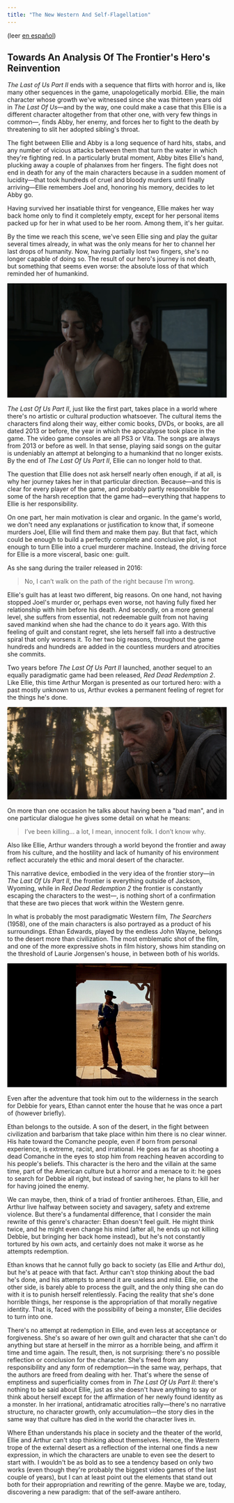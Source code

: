 ```yaml
---
title: "The New Western And Self-Flagellation"
---
```


(leer [en español](/el-nuevo-western-y-la-autoflagelacion))

## Towards An Analysis Of The Frontier's Hero's Reinvention

*The Last of Us Part II* ends with a sequence that flirts with horror and is, like many other sequences in the game, unapologetically morbid. Ellie, the main character whose growth we've witnessed since she was thirteen years old in *The Last Of Us*—and by the way, one could make a case that this Ellie is a different character altogether from that other one, with very few things in common—, finds Abby, her enemy, and forces her to fight to the death by threatening to slit her adopted sibling's throat.

The fight between Ellie and Abby is a long sequence of hard hits, stabs, and any number of vicious attacks between them that turn the water in which they're fighting red. In a particularly brutal moment, Abby bites Ellie's hand, plucking away a couple of phalanxes from her fingers. The fight does not end in death for any of the main characters because in a sudden moment of lucidity—that took hundreds of cruel and bloody murders until finally arriving—Ellie remembers Joel and, honoring his memory, decides to let Abby go.

Having survived her insatiable thirst for vengeance, Ellie makes her way back home only to find it completely empty, except for her personal items packed up for her in what used to be her room. Among them, it's her guitar.

By the time we reach this scene, we've seen Ellie sing and play the guitar several times already, in what was the only means for her to channel her last drops of humanity. Now, having partially lost two fingers, she's no longer capable of doing so. The result of our hero's journey is not death, but something that seems even worse: the absolute loss of that which reminded her of humankind.

![The Last of Us Part II](/content_assets/western/thelastofus2.png)

*The Last Of Us Part II*, just like the first part, takes place in a world where there's no artistic or cultural production whatsoever. The cultural items the characters find along their way, either comic books, DVDs, or books, are all dated 2013 or before, the year in which the apocalypse took place in the game. The video game consoles are all PS3 or Vita. The songs are always from 2013 or before as well. In that sense, playing said songs on the guitar is undeniably an attempt at belonging to a humankind that no longer exists. By the end of *The Last Of Us Part II*, Ellie can no longer hold to that.

The question that Ellie does not ask herself nearly often enough, if at all, is why her journey takes her in that particular direction. Because—and this is clear for every player of the game, and probably partly responsible for some of the harsh reception that the game had—everything that happens to Ellie is her responsibility.

On one part, her main motivation is clear and organic. In the game's world, we don't need any explanations or justification to know that, if someone murders Joel, Ellie will find them and make them pay. But that fact, which could be enough to build a perfectly complete and conclusive plot, is not enough to turn Ellie into a cruel murderer machine. Instead, the driving force for Ellie is a more visceral, basic one: guilt.

As she sang during the trailer released in 2016:

> No, I can’t walk on the path of the right because I’m wrong.

Ellie's guilt has at least two different, big reasons. On one hand, not having stopped Joel's murder or, perhaps even worse, not having fully fixed her relationship with him before his death. And secondly, on a more general level, she suffers from essential, not redeemable guilt from not having saved mankind when she had the chance to do it years ago. With this feeling of guilt and constant regret, she lets herself fall into a destructive spiral that only worsens it. To her two big reasons, throughout the game hundreds and hundreds are added in the countless murders and atrocities she commits.

Two years before *The Last Of Us Part II* launched, another sequel to an equally paradigmatic game had been released, *Red Dead Redemption 2*. Like Ellie, this time Arthur Morgan is presented as our tortured hero: with a past mostly unknown to us, Arthur evokes a permanent feeling of regret for the things he's done.

![Red Dead Redemption 2](/content_assets/western/rdr2.png)

On more than one occasion he talks about having been a "bad man", and in one particular dialogue he gives some detail on what he means:

> I’ve been killing... a lot, I mean, innocent folk. I don’t know why.

Also like Ellie, Arthur wanders through a world beyond the frontier and away from his culture, and the hostility and lack of humanity of his environment reflect accurately the ethic and moral desert of the character.

This narrative device, embodied in the very idea of the frontier story—in *The Last Of Us Part II*, the frontier is everything outside of Jackson, Wyoming, while in *Red Dead Redemption 2* the frontier is constantly escaping the characters to the west—, is nothing short of a confirmation that these are two pieces that work within the Western genre.

In what is probably the most paradigmatic Western film, *The Searchers* (1958), one of the main characters is also portrayed as a product of his surroundings. Ethan Edwards, played by the endless John Wayne, belongs to the desert more than civilization. The most emblematic shot of the film, and one of the more expressive shots in film history, shows him standing on the threshold of Laurie Jorgensen's house, in between both of his worlds.

![The Searchers](/content_assets/western/searchers.jpeg)

Even after the adventure that took him out to the wilderness in the search for Debbie for years, Ethan cannot enter the house that he was once a part of (however briefly).

Ethan belongs to the outside. A son of the desert, in the fight between civilization and barbarism that take place within him there is no clear winner. His hate toward the Comanche people, even if born from personal experience, is extreme, racist, and irrational. He goes as far as shooting a dead Comanche in the eyes to stop him from reaching heaven according to his people's beliefs. This character is the hero and the villain at the same time, part of the American culture but a horror and a menace to it: he goes to search for Debbie all right, but instead of saving her, he plans to kill her for having joined the enemy.

We can maybe, then, think of a triad of frontier antiheroes. Ethan, Ellie, and Arthur live halfway between society and savagery, safety and extreme violence. But there's a fundamental difference, that I consider the main rewrite of this genre's character: Ethan doesn't feel guilt. He might think twice, and he might even change his mind (after all, he ends up not killing Debbie, but bringing her back home instead), but he's not constantly tortured by his own acts, and certainly does not make it worse as he attempts redemption.

Ethan knows that he cannot fully go back to society (as Ellie and Arthur do), but he's at peace with that fact. Arthur can't stop thinking about the bad he's done, and his attempts to amend it are useless and mild. Ellie, on the other side, is barely able to process the guilt, and the only thing she can do with it is to punish herself relentlessly. Facing the reality that she's done horrible things, her response is the appropriation of that morally negative identity. That is, faced with the possibility of being a monster, Ellie decides to turn into one.

There's no attempt at redemption in Ellie, and even less at acceptance or forgiveness. She's so aware of her own guilt and character that she can't do anything but stare at herself in the mirror as a horrible being, and affirm it time and time again. The result, then, is not surprising: there's no possible reflection or conclusion for the character. She's freed from any responsibility and any form of redemption—in the same way, perhaps, that the authors are freed from dealing with her. That's where the sense of emptiness and superficiality comes from in *The Last Of Us Part II*: there's nothing to be said about Ellie, just as she doesn't have anything to say or think about herself except for the affirmation of her newly found identity as a monster. In her irrational, antidramatic atrocities rally—there's no narrative structure, no character growth, only accumulation—the story dies in the same way that culture has died in the world the character lives in. 

Where Ethan understands his place in society and the theater of the world, Ellie and Arthur can't stop thinking about themselves. Hence, the Western trope of the external desert as a reflection of the internal one finds a new expression, in which the characters are unable to even see the desert to start with. I wouldn't be as bold as to see a tendency based on only two works (even though they're probably the biggest video games of the last couple of years), but I can at least point out the elements that stand out both for their appropriation and rewriting of the genre. Maybe we are, today, discovering a new paradigm: that of the self-aware antihero.
















